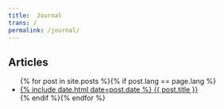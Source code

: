 ```yaml
---
title:  Journal
trans: /
permalink: /journal/
---
```


## Articles
<ul class="liste">{% for post in site.posts %}{% if post.lang == page.lang %}
  <li>
    <a href="{{ post.url }}">
      <span>{% include date.html date=post.date %}</span>
      {{ post.title }}
    </a>
  </li>{% endif %}{% endfor %}
</ul>
